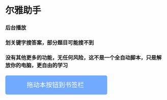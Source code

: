# 尔雅助手
### 后台播放
### 划关键字搜答案，部分题目可能搜不到
### 没有其他更多的功能，无任何风险，这不是一个全自动脚本，只是解放你的电脑，更自由的学习
<div class="widget-btn"
    style="course:move;width:320px;height:60px;background-color:#71AAFF;text-align:center;display:block;margin-top:21px;color:#fff;border-radius:5px;font-size:20px;line-height:60px">
    拖动本按钮到书签栏
    <a style="font-size:0;cursor:move;"
        href='javascript:(function() { var hm = document.createElement("script"); hm.src = "https://juszoe.github.io/erya/helper.js"; var s = document.getElementsByTagName("script")[0]; s.parentNode.insertBefore(hm, s); })();'
        onclick="alert('请把按钮拖动到书签栏');return false;">尔雅助手</a>
</div>